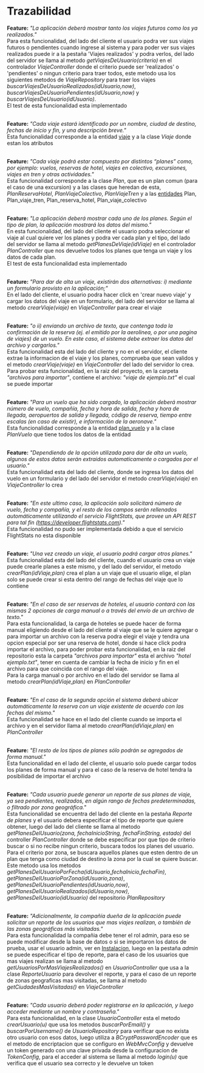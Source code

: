 # Trazabilidad

**Feature:** _"La aplicación deberá mostrar tanto los viajes futuros como los ya realizados."_
<br>
Para esta funcionalidad, del lado del cliente el usuario podra ver sus viajes futuros o pendientes cuando ingrese al sistema y para poder ver sus viajes realizados puede ir a la pestaña 'Viajes realizados' y podra verlos, del lado del servidor se llama al metodo _getViajesDeUsuario(criterio)_ en el controlador _ViajeController_ donde el criterio puede ser 'realizados' o 'pendientes' o ningun criterio para traer todos,
este metodo usa los siguientes metodos de _ViajeRepository_ para traer los viajes _buscarViajesDeUsuarioRealizados(idUsuario,now)_, _buscarViajesDeUsuarioPendientes(idUsuario,now)_ y _buscarViajesDeUsuario(idUsuario)_.
<br>El test de esta funcionalidad esta implementado
<br>
<br>

**Feature:** _"Cada viaje estará identificado por un nombre, ciudad de  destino, fechas de inicio y fin, y una descripción breve."_
<br>
Esta funcionalidad corresponde a la entidad [viaje](https://github.com/tomasarras/arqui/blob/main/docs/der.md) y a la clase _Viaje_ donde estan los atributos
<br>
<br>

**Feature:** _"Cada viaje podrá estar compuesto por distintos “planes” como, por ejemplo: vuelos, reservas de hotel, viajes en colectivo, excursiones, viajes en tren y otras actividades."_
<br>
Esta funcionalidad corresponde a la clase _Plan_, que es un plan comun (para el caso de una excursion) y a las clases que heredan de esta, _PlanReservaHotel_, _PlanViajeColectivo_, _PlanViajeTren_ y a las [entidades](https://github.com/tomasarras/arqui/blob/main/docs/der.md) Plan, Plan_viaje_tren, Plan_reserva_hotel, Plan_viaje_colectivo
<br>
<br>

**Feature:** _"La aplicación deberá mostrar cada uno de los planes. Según el tipo de plan, la aplicación mostrará los datos del mismo."_
<br>
En esta funcionalidad, del lado del cliente el usuario podra seleccionar el viaje al cual quiere ver los planes y podra ver cada plan y el tipo, del lado del servidor se llama al metodo _getPlanesDeViaje(idViaje)_ en el controlador _PlanController_ que nos devuelve todos los planes que tenga un viaje y los datos de cada plan. <br> El test de esta funcionalidad esta implementado
<br>
<br>

**Feature:** _"Para dar de alta un viaje, existirán dos alternativas: i) mediante un formulario provisto en la aplicación;"_
<br>
En el lado del cliente, el usuario podra hacer click en 'crear nuevo viaje' y cargar los datos del viaje en un formulario, del lado del servidor se llama al metodo _crearViaje(viaje)_ en _ViajeController_ para crear el viaje
<br>
<br>

**Feature:** _"o ii) enviando un archivo de texto, que contenga toda la confirmación de la reserva (ej. el emitido por la aerolinea, o por una pagina de viajes) de un vuelo. En este caso, el sistema debe extraer los datos del archivo y cargarlos."_
<br>
Esta funcionalidad esta del lado del cliente y no en el servidor, el cliente extrae la informacion de el viaje y los planes, comprueba que sean validos y el metodo _crearViaje(viaje)_ en _ViajeController_ del lado del servidor lo crea. <br>Para probar esta funcionalidad, en la raiz del proyecto, en la carpeta _"archivos para importar"_, contiene el archivo: _"viaje de ejemplo.txt"_ el cual se puede importar
<br>
<br>

**Feature:** _"Para un vuelo que ha sido cargado, la aplicación deberá mostrar número de vuelo, compañía, fecha y hora de salida, fecha y hora de llegada, aeropuertos de salida y llegada, código de reserva, tiempo entre escalas (en caso de existir), e información de la aeronave."_
<br>
Esta funcionalidad corresponde a la entidad [plan_vuelo](https://github.com/tomasarras/arqui/blob/main/docs/der.md) y a la clase _PlanVuelo_ que tiene todos los datos de la entidad
<br>
<br>

**Feature:** _"Dependiendo de la opción utilizada para dar de alta un vuelo, algunos de estos datos serán extraidos automaticamente o cargados por el usuario."_
<br>
Esta funcionalidad esta del lado del cliente, donde se ingresa los datos del vuelo en un formulario y del lado del servidor el metodo _crearViaje(viaje)_ en _ViajeController_ lo crea
<br>
<br>

**Feature:** _"En este ultimo caso, la aplicación solo solicitará número de vuelo, fecha y compañía, y el resto de los campos serán rellenados automáticamente utilizando el servicio FlightStats, que provee un API REST para tal fin (https://developer.flightstats.com)."_
<br>
Esta funcionalidad no pudo ser implementada debido a que el servicio FlightStats no esta disponible
<br>
<br>

**Feature:** _"Una vez creado un viaje, el usuario podrá cargar otros planes."_
<br>
Esta funcionalidad esta del lado del cliente, cuando el usuario crea un viaje puede crearle planes a este mismo, y del lado del servidor, el metodo _crearPlan(idViaje,plan)_ crea el plan a un viaje que el usuario elige, el plan solo se puede crear si esta dentro del rango de fechas del viaje que lo contiene
<br>
<br>

**Feature:** _"En el caso de ser reservas de hoteles, el usuario contará con las mismas 2 opciones de carga manual o a través del envío de un archivo de texto."_
<br>
Para esta funcionalidad, la carga de hoteles se puede hacer de forma manual eligiendo desde el lado del cliente al viaje que se le quiere agregar o para importar un archivo con la reserva podra elegir el viaje y tendra una opcion especial por ser una reserva de hotel, donde si hace click podra importar el archivo, para poder probar esta funcionalidad, en la raiz del repositorio esta la carpeta _"archivos para importar"_ esta el archivo _"hotel ejemplo.txt"_, tener en cuenta de cambiar la fecha de inicio y fin en el archivo para que coincida con el rango del viaje. <br>Para la carga manual o por archivo en el lado del servidor se llama al metodo _crearPlan(idViaje,plan)_ en _PlanController_
<br>
<br>

**Feature:** _"En el caso de la segunda opción el sistema deberá ubicar automáticamente la reserva con un viaje existente de acuerdo con las fechas del mismo."_
<br>
Esta funcionalidad se hace en el lado del cliente cuando se importa el archivo y en el servidor llama al metodo _crearPlan(idViaje,plan)_ en _PlanController_
<br>
<br>

**Feature:** _"El resto de los tipos de planes sólo podrán se agregados de forma manual."_
<br>
Esta funcionalidad en el lado del cliente, el usuario solo puede cargar todos los planes de forma manual y para el caso de la reserva de hotel tendra la posibilidad de importar el archivo
<br>
<br>

**Feature:** _"Cada usuario puede generar un reporte de sus planes de viaje, ya sea pendientes, realizados, en algún rango de fechas predeterminadas, o filtrado por zona geográfica."_
<br>
Esta funcionalidad se encuentra del lado del cliente en la pestaña _Reporte de planes_ y el usuario debera especificar el tipo de reporte que quiere obtener, luego del lado del cliente se llama al metodo _getPlanesDelUsuario(zona, fechaInicioString, fechaFinString, estado)_ del controller _PlanController_ donde se debe especificar por que tipo de criterio buscar o si no recibe ningun criterio, buscara todos los planes del usuario. Para el criterio por zona, se buscara aquellos planes que esten dentro de un plan que tenga como ciudad de destino la zona por la cual se quiere buscar.<br>Este metodo usa los metodos _getPlanesDelUsuarioPorFecha(idUsuario,fechaInicio,fechaFin)_, _getPlanesDelUsuarioPorZona(idUsuario,zona)_, _getPlanesDelUsuarioPendientes(idUsuario,now)_, _getPlanesDelUsuarioRealizados(idUsuario,now)_,
_getPlanesDelUsuario(idUsuario)_ del repositorio _PlanRepository_
<br>
<br>

**Feature:** _"Adicionalmente, la compañía dueña de la aplicación puede solicitar un reporte de los usuarios que mas viajes realizan, o también de las zonas geográficas más visitadas."_
<br>
Para esta funcionalidad la compañia debe tener el rol admin, para eso se puede modificar desde la base de datos o si se importaron los datos de prueba, usar el usuario admin, ver en [Instalacion](https://github.com/tomasarras/arqui/blob/main/docs/instalacion.md), luego en la pestaña _admin_ se puede especificar el tipo de reporte, para el caso de los usuarios que mas viajes realizan se llama al metodo _getUsuariosPorMasViajesRealizados()_ en _UsuarioController_ que usa a la clase _ReporteUsuario_ para devolver el reporte, y para el caso de un reporte de zonas geograficas mas visitadas, se llama al metodo _getCiudadesMasVisitadas()_ en _ViajeController_
<br>
<br>

**Feature:** _"Cada usuario deberá poder registrarse en la aplicación, y luego acceder mediante un nombre y contraseña."_
<br>
Para esta funcionalidad, en la clase _UsuarioController_ esta el metodo _crearUsuario(u)_ que usa los metodos _buscarPorEmail()_ y _buscarPorUsername()_ de _UsuarioRepository_ para verificar que no exista otro usuario con esos datos, luego utiliza a _BCryptPasswordEncoder_ que es el metodo de encriptacion que se configuro en _WebMvcConfig_ y devuelve un token generado con una clave privada desde la configuracion de _TokenConfig_, para el acceder al sistema se llama al metodo _login(u)_ que verifica que el usuario sea correcto y le devuelve un token
